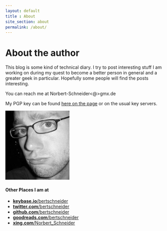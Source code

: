 ```yaml
---
layout: default
title : About
site_section: about
permalink: /about/
---
```


# About the author

This blog is some kind of technical diary. I try to post interesting
stuff I am working on during my quest to become a better person in
general and a greater geek in particular. Hopefully some people will
find the posts interesting.

You can reach me at Norbert-Schneider<@>gmx.de

My PGP key can be found [here on the page](../resources/key.txt) or on the usual key servers.

![Norbert Schneider](/images/norbertschneider.jpg)

#### Other Places I am at

 - [__keybase.io__/bertschneider](https://keybase.io/bertschneider)
 - [__twitter.com__/bertschneider](http://twitter.com/bertschneider)
 - [__github.com__/bertschneider](http://github.com/bertschneider)
 - [__goodreads.com__/bertschneider](https://www.goodreads.com/bertschneider)
 - [__xing.com__/Norbert_Schneider](https://www.xing.com/profile/Norbert_Schneider16)
